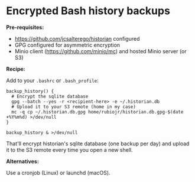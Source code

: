 # Encrypted Bash history backups

**Pre-requisites:**

* https://github.com/jcsalterego/historian configured
* GPG configured for asymmetric encryption
* Minio client (https://github.com/minio/mc) and hosted Minio server (or S3)

**Recipe:**

Add to your `.bashrc` or `.bash_profile`:

```
backup_history() {
  # Encrypt the sqlite database
  gpg --batch --yes -r <recipient-here> -e ~/.historian.db
  # Upload it to your S3 remote (home in my case)
  mc -q cp ~/.historian.db.gpg home/rubiojr/historian.db.gpg-$(date +%Y%m%d) >/dev/null
}

backup_history & >/dev/null
```

That'll encrypt historian's sqlite database (one backup per day) and upload it to the S3 remote every time you open a new shell.

**Alternatives:**

Use a cronjob (Linux) or launchd (macOS).
